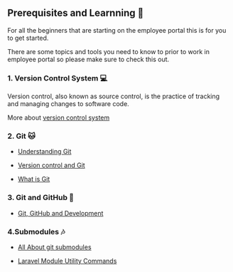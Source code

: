 ## Prerequisites and Learnning :book:

For all the beginners that are starting on the employee portal this is for you to get started.

There are some topics and tools you need to know to prior to work in employee portal so please make sure to check this out.

### 1. Version Control System :computer:
  Version control, also known as source control, is the practice of tracking and managing changes to software code.
    
  More about [version control system](https://www.atlassian.com/git/tutorials/what-is-version-control)
  
### 2. Git :cat:

- [Understanding Git](https://hackernoon.com/understanding-git-fcffd87c15a3)
    
- [Version control and Git](https://laracasts.com/series/git-me-some-version-control)
    
- [What is Git](https://www.atlassian.com/git/tutorials/what-is-git)

### 3. Git and GitHub :running:

- [Git, GitHub and Development](https://product.hubspot.com/blog/git-and-github-tutorial-for-beginners)

### 4.Submodules :notes:

- [All About git submodules](https://www.atlassian.com/git/tutorials/git-submodule)

- [Laravel Module Utility Commands](https://nwidart.com/laravel-modules/v1/advanced-tools/artisan-commands)
